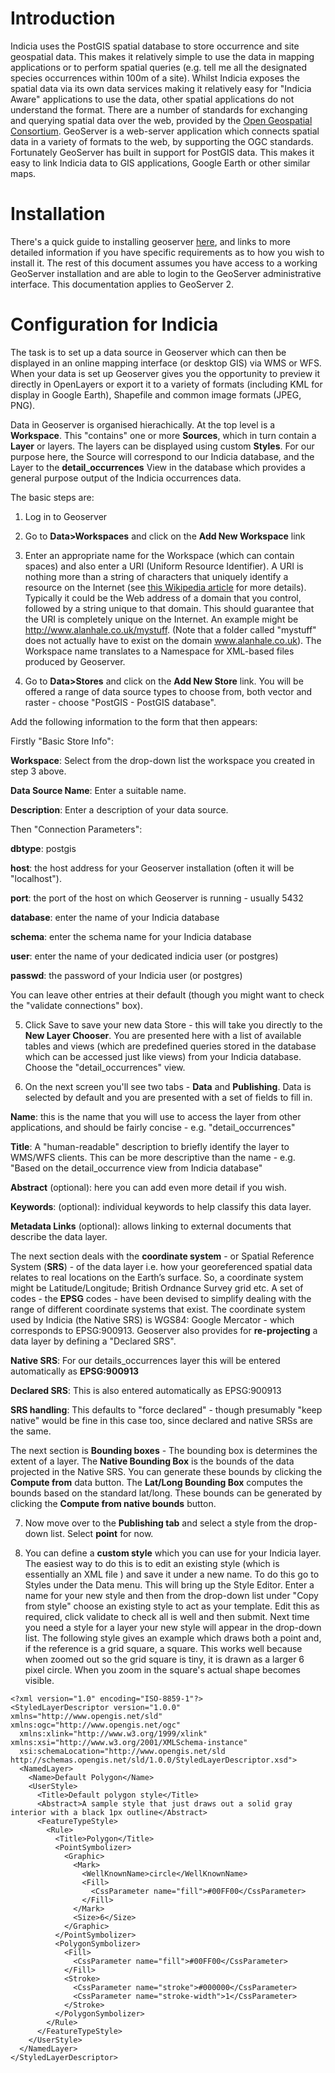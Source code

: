 # Introduction #

Indicia uses the PostGIS spatial database to store occurrence and site geospatial data. This makes it relatively simple to use the data in mapping applications or to perform spatial queries (e.g. tell me all the designated species occurrences within 100m of a site). Whilst Indicia exposes the spatial data via its own data services making it relatively easy for "Indicia Aware" applications to use the data, other spatial applications do not understand the format. There are a number of standards for exchanging and querying spatial data over the web, provided by the [Open Geospatial Consortium](http://www.opengeospatial.org). GeoServer is a web-server application which connects spatial data in a variety of formats to the web, by supporting the OGC standards. Fortunately GeoServer has built in support for PostGIS data. This makes it easy to link Indicia data to GIS applications, Google Earth or other similar maps.

# Installation #

There's a quick guide to installing geoserver [here](http://geoserver.org/display/GEOSDOC/Quickstart), and links to more detailed information if you have specific requirements as to how you wish to install it. The rest of this document assumes you have access to a working GeoServer installation and are able to login to the GeoServer administrative interface. This documentation applies to GeoServer 2.

# Configuration for Indicia #

The task is to set up a data source in Geoserver which can then be displayed in an online mapping interface (or desktop GIS) via WMS or WFS. When your data is set up Geoserver gives you the opportunity to preview it directly in OpenLayers or export it to a variety of formats (including KML for display in Google Earth), Shapefile and common image formats (JPEG, PNG).

Data in Geoserver is organised hierachically. At the top level is a **Workspace**. This "contains" one or more **Sources**,  which in turn contain a **Layer** or layers. The layers can be displayed using custom **Styles**. For our purpose here, the Source will correspond to our Indicia database, and the Layer to the **detail\_occurrences** View in the database which provides a general purpose output of the Indicia occurrences data.

The basic steps are:

1. Log in to Geoserver

2. Go to **Data>Workspaces** and click on the **Add New Workspace** link

3. Enter an appropriate name for the Workspace (which can contain spaces) and also enter a URI (Uniform Resource Identifier). A URI is nothing more than a string of characters that uniquely identify a resource on the Internet (see [this Wikipedia article](http://en.wikipedia.org/wiki/Uniform_Resource_Identifier) for more details). Typically it could be the Web address of a domain that you control, followed by a string unique to that domain. This should guarantee that the URI is completely unique on the Internet. An example might be http://www.alanhale.co.uk/mystuff. (Note that a folder called "mystuff" does not actually have to exist on the domain www.alanhale.co.uk). The Workspace name translates to a Namespace for XML-based files produced by Geoserver.

4. Go to **Data>Stores** and click on the **Add New Store** link. You will be offered a range of data source types to choose from, both vector and raster  - choose "PostGIS - PostGIS database".

Add the following information to the form that then appears:

Firstly "Basic Store Info":

**Workspace**: Select from the drop-down list the workspace you created in step 3 above.

**Data Source Name**: Enter a suitable name.

**Description**: Enter a description of your data source.

Then "Connection Parameters":

**dbtype**: postgis

**host**: the host address for your Geoserver installation (often it will be "localhost").

**port**: the port of the host on which Geoserver is running - usually 5432

**database**: enter the name of your Indicia database

**schema**: enter the schema name for your Indicia database

**user**: enter the name of your dedicated indicia user (or postgres)

**passwd**: the password of your Indicia user (or postgres)

You can leave other entries at their default (though you might want to check the "validate connections" box).

5. Click Save to save your new data Store - this will take you directly to the **New Layer Chooser**. You are presented here with a list of available tables and views (which are predefined queries stored in the database which can be accessed just like views) from your Indicia database. Choose the "detail\_occurrences" view.

6. On the next screen you'll see two tabs - **Data** and **Publishing**. Data is selected by default and you are presented with a set of fields to fill in.

**Name**: this is the name that you will use to access the layer from other applications, and should be fairly concise - e.g. "detail\_occurrences"

**Title**: A "human-readable" description to briefly identify the layer to WMS/WFS clients. This can be more descriptive than the name - e.g. "Based on the detail\_occurrence view from Indicia database"

**Abstract** (optional): here you can add even more detail if you wish.

**Keywords**: (optional): individual keywords to help classify this data layer.

**Metadata Links** (optional): allows linking to external documents that describe the data layer.

The next section deals with the **coordinate system** - or Spatial Reference System (**SRS**) -  of the data layer  i.e. how your georeferenced spatial data relates to real locations on the Earth’s surface. So, a coordinate system might be Latitude/Longitude; British Ordnance Survey grid etc. A set of codes - the **EPSG** codes - have been devised to simplify dealing with the range of different coordinate systems that exist. The coordinate system used by Indicia (the Native SRS) is WGS84: Google Mercator - which corresponds to EPSG:900913. Geoserver also provides for **re-projecting** a data layer by defining a "Declared SRS".

**Native SRS**: For our details\_occurrences layer this will be entered automatically as **EPSG:900913**

**Declared SRS**: This is also entered automatically as EPSG:900913

**SRS handling**: This defaults to "force declared" - though presumably "keep native" would be fine in this case too, since declared and native SRSs are the same.

The next section is **Bounding boxes** - The bounding box is determines the extent of a layer. The **Native Bounding Box** is the bounds of the data projected in the Native SRS. You can generate these bounds by clicking the **Compute from** data button. The **Lat/Long Bounding Box** computes the bounds based on the standard lat/long. These bounds can be generated by clicking the **Compute from native bounds** button.

7. Now move over to the **Publishing tab** and select a style from the drop-down list. Select **point** for now.

8. You can define a **custom style** which you can use for your Indicia layer. The easiest way to do this is to edit an existing style (which is essentially an XML file ) and save it under a new name. To do this go to Styles under the Data menu. This will bring up the Style Editor. Enter a name for your new style and then from the drop-down list under "Copy from style" choose an existing style to act as your template. Edit this as required, click validate to check all is well and then submit. Next time you need a style for a layer your new style will appear in the drop-down list. The following style gives an example which draws both a point and, if the reference is a grid square, a square. This works well because when zoomed out so the grid square is tiny, it is drawn as a larger 6 pixel circle. When you zoom in the square's actual shape becomes visible.
```
<?xml version="1.0" encoding="ISO-8859-1"?>
<StyledLayerDescriptor version="1.0.0" xmlns="http://www.opengis.net/sld" xmlns:ogc="http://www.opengis.net/ogc"
  xmlns:xlink="http://www.w3.org/1999/xlink" xmlns:xsi="http://www.w3.org/2001/XMLSchema-instance"
  xsi:schemaLocation="http://www.opengis.net/sld http://schemas.opengis.net/sld/1.0.0/StyledLayerDescriptor.xsd">
  <NamedLayer>
    <Name>Default Polygon</Name>
    <UserStyle>
      <Title>Default polygon style</Title>
      <Abstract>A sample style that just draws out a solid gray interior with a black 1px outline</Abstract>
      <FeatureTypeStyle>
        <Rule>
          <Title>Polygon</Title>
          <PointSymbolizer>
            <Graphic>
              <Mark>
                <WellKnownName>circle</WellKnownName>
                <Fill>
                  <CssParameter name="fill">#00FF00</CssParameter>
                </Fill>
              </Mark>
              <Size>6</Size>
            </Graphic>
          </PointSymbolizer>
          <PolygonSymbolizer>
            <Fill>
              <CssParameter name="fill">#00FF00</CssParameter>
            </Fill>
            <Stroke>
              <CssParameter name="stroke">#000000</CssParameter>
              <CssParameter name="stroke-width">1</CssParameter>
            </Stroke>
          </PolygonSymbolizer>          
        </Rule>
      </FeatureTypeStyle>
    </UserStyle>
  </NamedLayer>
</StyledLayerDescriptor>
```